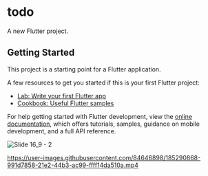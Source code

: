 # todo

A new Flutter project.

## Getting Started

This project is a starting point for a Flutter application.

A few resources to get you started if this is your first Flutter project:

- [Lab: Write your first Flutter app](https://docs.flutter.dev/get-started/codelab)
- [Cookbook: Useful Flutter samples](https://docs.flutter.dev/cookbook)

For help getting started with Flutter development, view the
[online documentation](https://docs.flutter.dev/), which offers tutorials,
samples, guidance on mobile development, and a full API reference.

![Slide 16_9 - 2](https://user-images.githubusercontent.com/84646898/185290775-26a92941-90ce-4789-9c81-4ded62aeaf7d.png)


https://user-images.githubusercontent.com/84646898/185290868-991d7858-21e2-44b3-ac99-ffff14da510a.mp4

